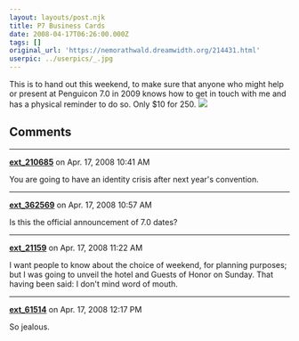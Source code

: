 ```yaml
---
layout: layouts/post.njk
title: P7 Business Cards
date: 2008-04-17T06:26:00.000Z
tags: []
original_url: 'https://nemorathwald.dreamwidth.org/214431.html'
userpic: ../userpics/_.jpg
---
```

This is to hand out this weekend, to make sure that anyone who might help or present at Penguicon 7.0 in 2009 knows how to get in touch with me and has a physical reminder to do so. Only $10 for 250. [![](http://lh6.ggpht.com/matt.mattarn/SAa1LNSHxMI/AAAAAAAACoQ/oJqf1shs4rg/s400/00005.jpg)](http://picasaweb.google.com/matt.mattarn/PenguiconResources/photo#5190034824739931330)

## Comments

---

**[ext_210685](https://www.dreamwidth.org/users/ext_210685)** on Apr. 17, 2008 10:41 AM

You are going to have an identity crisis after next year's convention.

---

**[ext_362569](https://www.dreamwidth.org/users/ext_362569)** on Apr. 17, 2008 10:57 AM

Is this the official announcement of 7.0 dates?

---

**[ext_21159](https://www.dreamwidth.org/users/ext_21159)** on Apr. 17, 2008 11:22 AM

I want people to know about the choice of weekend, for planning purposes; but I was going to unveil the hotel and Guests of Honor on Sunday. That having been said: I don't mind word of mouth.

---

**[ext_61514](https://www.dreamwidth.org/users/ext_61514)** on Apr. 17, 2008 12:17 PM

So jealous.
